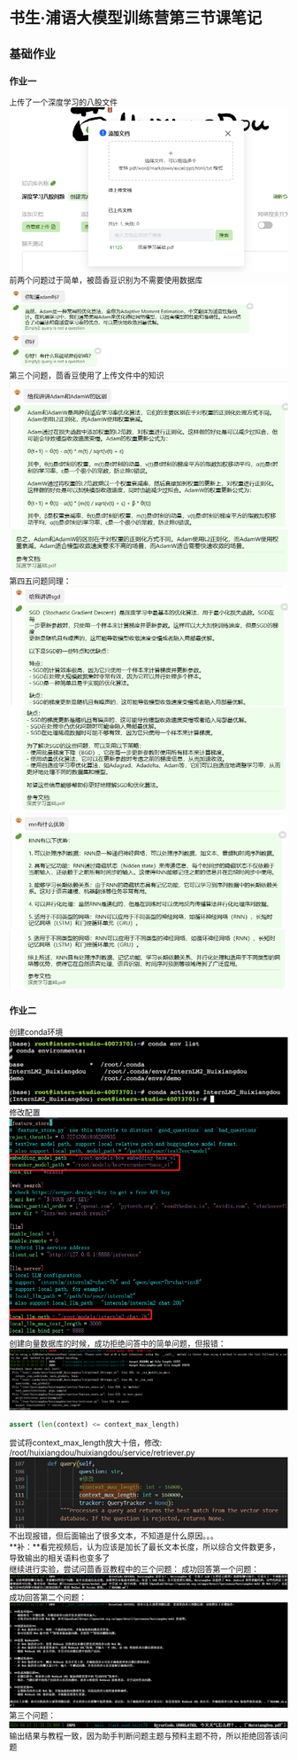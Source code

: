 # 书生·浦语大模型训练营第三节课笔记
## 基础作业
### 作业一
上传了一个深度学习的八股文件
![alt text](image-17.png)
前两个问题过于简单，被茴香豆识别为不需要使用数据库
![alt text](image-7.png)
第三个问题，茴香豆使用了上传文件中的知识
![alt text](image-8.png)
![alt text](image-9.png)
第四五问题同理：
![alt text](image-10.png)
![alt text](image-11.png)
![alt text](image-12.png)
![alt text](image-13.png)
### 作业二
创建conda环境
![alt text](bf983d67827272e0a74891d642462cf.png)
修改配置
![alt text](image.png)
创建向量数据库的时候，成功拒绝问答中的简单问题，但报错：
![alt text](image-1.png)
```python
assert (len(context) <= context_max_length)
```
尝试将context_max_length放大十倍，修改:  
/root/huixiangdou/huixiangdou/service/retriever.py
![alt text](image-5.png)
不出现报错，但后面输出了很多文本，不知道是什么原因。。。  
**补：**看完视频后，认为应该是加长了最长文本长度，所以综合文件数更多，导致输出的相关语料也变多了  
继续进行实验，尝试问茴香豆教程中的三个问题：
成功回答第一个问题：
![alt text](image-14.png)
成功回答第二个问题：
![alt text](image-15.png)
第三个问题：
![alt text](image-16.png)
输出结果与教程一致，因为助手判断问题主题与预料主题不符，所以拒绝回答该问题



